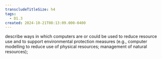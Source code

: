 ```yaml
---
transcludeTitleSize: h4
tags:
  - D1.3
created: 2024-10-21T08:13:09.000-0400
---
```

describe ways in which computers are or could be used to reduce resource use and to support environmental protection measures (e.g., computer modelling to reduce use of physical resources; management of natural resources);